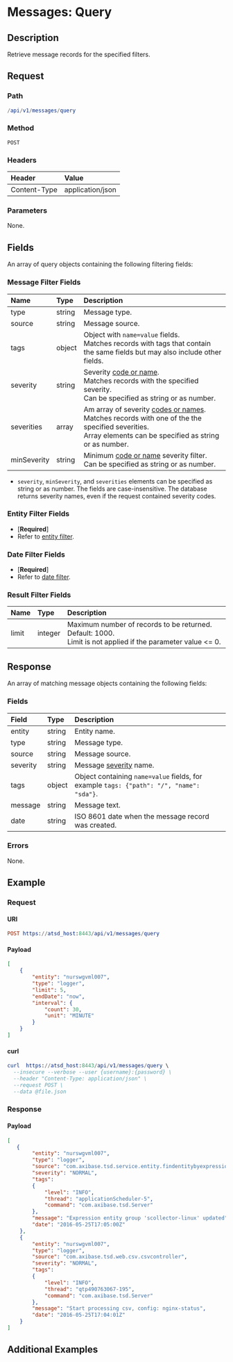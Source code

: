 # Messages: Query

## Description

Retrieve message records for the specified filters.

## Request

### Path

```elm
/api/v1/messages/query
```

### Method

```
POST 
```

### Headers

|**Header**|**Value**|
|:---|:---|
| Content-Type | application/json |

### Parameters

None.

## Fields

An array of query objects containing the following filtering fields:

### Message Filter Fields

| **Name**  | **Type** | **Description**  |
|:---|:---|:---|
|type       |  string   | Message type. |
|source       |  string   | Message source. |
|tags	      | object  | Object with `name=value` fields. <br>Matches records with tags that contain the same fields but may also include other fields. |
|severity     |  string   | Severity [code or name](/api/data/severity.md).  <br>Matches records with the specified severity.<br>Can be specified as string or as number.|
|severities   |  array   | Am array of severity [codes or names](/api/data/severity.md).  <br>Matches records with one of the the specified severities.<br>Array elements can be specified as string or as number.|
|minSeverity  |  string   | Minimum [code or name](/api/data/severity.md) severity filter. <br>Can be specified as string or as number. |

* `severity`, `minSeverity`, and `severities` elements can be specified as string or as number. The fields are case-insensitive. The database returns severity names, even if the request contained severity codes.

### Entity Filter Fields

* [**Required**]
* Refer to [entity filter](../filter-entity.md).

### Date Filter Fields

* [**Required**]
* Refer to [date filter](../filter-date.md).

### Result Filter Fields

| **Name**  | **Type** | **Description**  |
|:---|:---|:---|
| limit   | integer | Maximum number of records to be returned. Default: 1000.<br>Limit is not applied if the parameter value <= 0. | 

## Response 

An array of matching message objects containing the following fields:

### Fields

| **Field** | **Type** | **Description** |
|:---|:---|:---|
|entity | string | Entity name. |
|type | string | Message type. |
|source | string | Message source. |
|severity | string | Message [severity](/api/data/severity.md) name. |
|tags | object |  Object containing `name=value` fields, for example `tags: {"path": "/", "name": "sda"}`. |
|message | string | Message text. |
|date | string | ISO 8601 date when the message record was created. |

### Errors

None.

## Example

### Request

#### URI

```elm
POST https://atsd_host:8443/api/v1/messages/query
```
#### Payload

```json
[
    {
        "entity": "nurswgvml007",
        "type": "logger",
        "limit": 5,
        "endDate": "now",
        "interval": {
            "count": 30,
            "unit": "MINUTE"
        }
    }
]
```

#### curl

```elm
curl  https://atsd_host:8443/api/v1/messages/query \
  --insecure --verbose --user {username}:{password} \
  --header "Content-Type: application/json" \
  --request POST \
  --data @file.json
  ```
  
### Response

#### Payload

```json
[
   {
        "entity": "nurswgvml007",
        "type": "logger",
        "source": "com.axibase.tsd.service.entity.findentitybyexpressionserviceimpl",
        "severity": "NORMAL",
        "tags":
        {
            "level": "INFO",
            "thread": "applicationScheduler-5",
            "command": "com.axibase.tsd.Server"
        },
        "message": "Expression entity group 'scollector-linux' updated",
        "date": "2016-05-25T17:05:00Z"
    },
    {
        "entity": "nurswgvml007",
        "type": "logger",
        "source": "com.axibase.tsd.web.csv.csvcontroller",
        "severity": "NORMAL",
        "tags":
        {
            "level": "INFO",
            "thread": "qtp490763067-195",
            "command": "com.axibase.tsd.Server"
        },
        "message": "Start processing csv, config: nginx-status",
        "date": "2016-05-25T17:04:01Z"
    }
]
```

## Additional Examples
